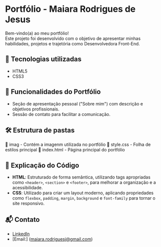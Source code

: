 # Portfólio - Maiara Rodrigues de Jesus

Bem-vindo(a) ao meu portfólio!  
Este projeto foi desenvolvido com o objetivo de apresentar minhas habilidades, projetos e trajetória como Desenvolvedora Front-End.

## 🚀 Tecnologias utilizadas
- HTML5
- CSS3

## 🎨 Funcionalidades do Portfólio
- Seção de apresentação pessoal ("Sobre mim") com descrição e objetivos profissionais.
- Sessão de contato para facilitar a comunicação.

## 🛠️ Estrutura de pastas
📂 imag - Contém a imagenm utilizada no portfólio
📜 style.css - Folha de estilos principal 
📜 index.html - Página principal do portfólio


## 📖 Explicação do Código
- **HTML**: Estruturado de forma semântica, utilizando tags apropriadas como `<header>`, `<section>` e `<footer>`, para melhorar a organização e a acessibilidade.
- **CSS**: Utilizado para criar um layout moderno, aplicando propriedades como `flexbox`, `padding`, `margin`, `background` e `font-family` para tornar o site responsivo.

## 📬 Contato
- [LinkedIn](https://www.linkedin.com/in/maiararodriguesj) 
- [Email:] (maiara.rodriguesj@gmail.com)


